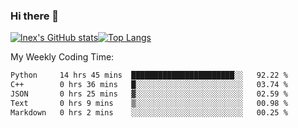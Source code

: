 ### Hi there 👋
[![lnex's GitHub stats](https://github-readme-stats.vercel.app/api?username=lnexenl&count_private=true&show_icons=true)](https://github.com/anuraghazra/github-readme-stats)[![Top Langs](https://github-readme-stats.vercel.app/api/top-langs/?username=lnexenl&layout=compact&langs_count=8&exclude_repo=32-bit-MIPS-CPU)](https://github.com/anuraghazra/github-readme-stats)

My Weekly Coding Time:
<!--START_SECTION:waka-->

```txt
Python     14 hrs 45 mins  ███████████████████████░░   92.22 %
C++        0 hrs 36 mins   █░░░░░░░░░░░░░░░░░░░░░░░░   03.74 %
JSON       0 hrs 25 mins   ▓░░░░░░░░░░░░░░░░░░░░░░░░   02.59 %
Text       0 hrs 9 mins    ▒░░░░░░░░░░░░░░░░░░░░░░░░   00.98 %
Markdown   0 hrs 2 mins    ░░░░░░░░░░░░░░░░░░░░░░░░░   00.25 %
```

<!--END_SECTION:waka-->
